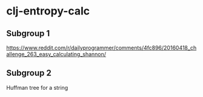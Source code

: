 # clj-entropy-calc

## Subgroup 1

https://www.reddit.com/r/dailyprogrammer/comments/4fc896/20160418_challenge_263_easy_calculating_shannon/

## Subgroup 2

Huffman tree for a string
